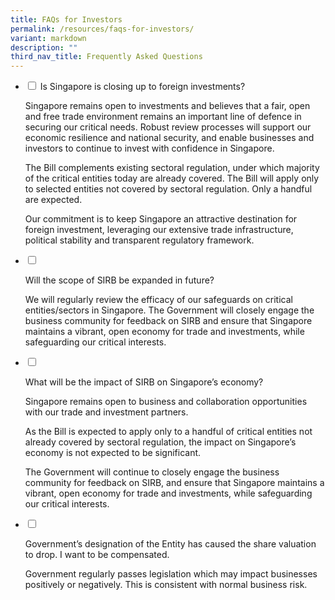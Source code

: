 ```yaml
---
title: FAQs for Investors
permalink: /resources/faqs-for-investors/
variant: markdown
description: ""
third_nav_title: Frequently Asked Questions
---
```

<ul class="jekyllcodex\_accordion">
	
<li><input type="checkbox" id="accordion1">
<label for="accordion1"> Is Singapore is closing up to foreign investments?</label><div>

<p> Singapore remains open to investments and believes that a fair, open and free trade environment remains an important line of defence in securing our critical needs. Robust review processes will support our economic resilience and national security, and enable businesses and investors to continue to invest with confidence in Singapore. </p>

<p>The Bill complements existing sectoral regulation, under which majority of the critical entities today are already covered. The Bill will apply only to selected entities not covered by sectoral regulation. Only a handful are expected. </p>

<p>Our commitment is to keep Singapore an attractive destination for foreign investment, leveraging our extensive trade infrastructure, political stability and transparent regulatory framework.</p>

</div></li>

<li><input type="checkbox" id="accordion2">

<label for="accordion2"> Will the scope of SIRB be expanded in future?</label><div>

<p> We will regularly review the efficacy of our safeguards on critical entities/sectors in Singapore. The Government will closely engage the business community for feedback on SIRB and ensure that Singapore maintains a vibrant, open economy for trade and investments, while safeguarding our critical interests.</p>

</div></li>

<li><input type="checkbox" id="accordion3">

<label for="accordion3"> What will be the impact of SIRB on Singapore’s economy?</label><div>

<p> Singapore remains open to business and collaboration opportunities with our trade and investment partners. </p>

<p> As the Bill is expected to apply only to a handful of critical entities not already covered by sectoral regulation, the impact on Singapore’s economy is not expected to be significant. </p>

<p> The Government will continue to closely engage the business community for feedback on SIRB, and ensure that Singapore maintains a vibrant, open economy for trade and investments, while safeguarding our critical interests.</p>

</div></li>

<li><input type="checkbox" id="accordion4">

<label for="accordion4"> Government’s designation of the Entity has caused the share valuation to drop. I want to be compensated. </label><div>

<p> Government regularly passes legislation which may impact businesses positively or negatively. This is consistent with normal business risk.</p>

</div></li>
</ul>